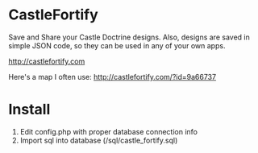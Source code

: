 CastleFortify
=============

Save and Share your Castle Doctrine designs. Also, designs are saved in simple JSON code, so they can be used in any of your own apps. 

http://castlefortify.com

Here's a map I often use:
http://castlefortify.com/?id=9a66737

# Install

1. Edit config.php with proper database connection info
2. Import sql into database (/sql/castle_fortify.sql)
